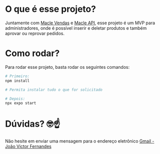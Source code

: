 # O que é esse projeto?

Juntamente com [Macle Vendas](https://github.com/Quindinzao/rn-macle-vendas) e [Macle API](https://github.com/Quindinzao/api-ecommerce-macle), esse projeto é um MVP para administradores, onde é possível inserir e deletar produtos e também aprovar ou reprovar pedidos.

# Como rodar?

Para rodar esse projeto, basta rodar os seguintes comandos:

```sh
# Primeiro:
npm install

# Permita instalar tudo o que for solicitado

# Depois:
npx expo start
```

# Dúvidas? 🤓☝️

Não hesite em enviar uma mensagem para o endereço eletrônico [Gmail - João Victor Fernandes](mailto:j.v.fernandes.contact@gmail.com)

